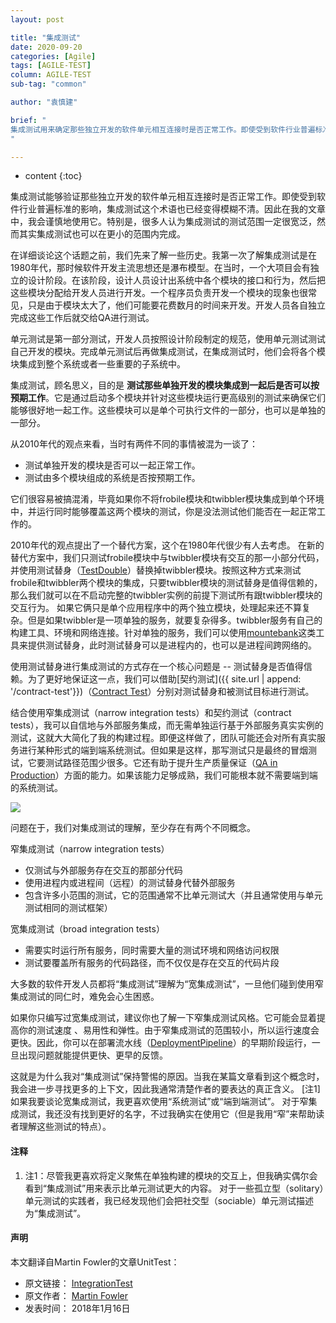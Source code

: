 ```yaml
---
layout: post

title: "集成测试"
date: 2020-09-20
categories: [Agile]
tags: [AGILE-TEST]
column: AGILE-TEST
sub-tag: "common"

author: "袁慎建"

brief: "
集成测试用来确定那些独立开发的软件单元相互连接时是否正常工作。即使受到软件行业普遍标准的影响，集成测试这个术语也已经变得模糊不清。因此在我的文章中，我会谨慎地使用它。特别是，很多人认为集成测试的测试范围一定很宽泛，然而其实集成测试也可以在更小的范围内完成。
"

---
```


* content
{:toc}



集成测试能够验证那些独立开发的软件单元相互连接时是否正常工作。即使受到软件行业普遍标准的影响，集成测试这个术语也已经变得模糊不清。因此在我的文章中，我会谨慎地使用它。特别是，很多人认为集成测试的测试范围一定很宽泛，然而其实集成测试也可以在更小的范围内完成。

在详细谈论这个话题之前，我们先来了解一些历史。我第一次了解集成测试是在1980年代，那时候软件开发主流思想还是瀑布模型。在当时，一个大项目会有独立的设计阶段。在该阶段，设计人员设计出系统中各个模块的接口和行为，然后把这些模块分配给开发人员进行开发。一个程序员负责开发一个模块的现象也很常见，只是由于模块太大了，他们可能要花费数月的时间来开发。开发人员各自独立完成这些工作后就交给QA进行测试。


单元测试是第一部分测试，开发人员按照设计阶段制定的规范，使用单元测试测试自己开发的模块。完成单元测试后再做集成测试，在集成测试时，他们会将各个模块集成到整个系统或者一些重要的子系统中。


集成测试，顾名思义，目的是 **测试那些单独开发的模块集成到一起后是否可以按预期工作**。它是通过启动多个模块并针对这些模块运行更高级别的测试来确保它们能够很好地一起工作。这些模块可以是单个可执行文件的一部分，也可以是单独的一部分。

从2010年代的观点来看，当时有两件不同的事情被混为一谈了：

- 测试单独开发的模块是否可以一起正常工作。
- 测试由多个模块组成的系统是否按预期工作。

它们很容易被搞混淆，毕竟如果你不将frobile模块和twibbler模块集成到单个环境中，并运行同时能够覆盖这两个模块的测试，你是没法测试他们能否在一起正常工作的。


2010年代的观点提出了一个替代方案，这个在1980年代很少有人去考虑。 在新的替代方案中，我们只测试frobile模块中与twibbler模块有交互的那一小部分代码，并使用测试替身（[TestDouble](https://martinfowler.com/bliki/TestDouble.html)）替换掉twibbler模块。按照这种方式来测试frobile和twibbler两个模块的集成，只要twibbler模块的测试替身是值得信赖的，那么我们就可以在不启动完整的twibbler实例的前提下测试所有跟twibbler模块的交互行为。 如果它俩只是单个应用程序中的两个独立模块，处理起来还不算复杂。但是如果twibbler是一项单独的服务，就要复杂得多。twibbler服务有自己的构建工具、环境和网络连接。针对单独的服务，我们可以使用[mountebank](http://www.mbtest.org/)这类工具来提供测试替身，此时测试替身可以是进程内的，也可以是进程间跨网络的。


使用测试替身进行集成测试的方式存在一个核心问题是 -- 测试替身是否值得信赖。为了更好地保证这一点，我们可以借助[契约测试]({{ site.url | append: '/contract-test'}})（[Contract Test](https://martinfowler.com/bliki/ContractTest.html)）分别对测试替身和被测试目标进行测试。


结合使用窄集成测试（narrow integration tests）和契约测试（contract tests），我可以自信地与外部服务集成，而无需单独运行基于外部服务真实实例的测试，这就大大简化了我的构建过程。即便这样做了，团队可能还会对所有真实服务进行某种形式的端到端系统测试。但如果是这样，那写测试只是最终的冒烟测试，它要测试路径范围少很多。它还有助于提升生产质量保证（[QA in Production](https://martinfowler.com/articles/qa-in-production.html)）方面的能力。如果该能力足够成熟，我们可能根本就不需要端到端的系统测试。

![](https://martinfowler.com/bliki/images/integrationTesting/sketch.png)


问题在于，我们对集成测试的理解，至少存在有两个不同概念。

窄集成测试（narrow integration tests）

- 仅测试与外部服务存在交互的那部分代码
- 使用进程内或进程间（远程）的测试替身代替外部服务
- 包含许多小范围的测试，它的范围通常不比单元测试大（并且通常使用与单元测试相同的测试框架）


宽集成测试（broad integration tests）

- 需要实时运行所有服务，同时需要大量的测试环境和网络访问权限
- 测试要覆盖所有服务的代码路径，而不仅仅是存在交互的代码片段

大多数的软件开发人员都将“集成测试”理解为“宽集成测试”，一旦他们碰到使用窄集成测试的同仁时，难免会心生困惑。

如果你只编写过宽集成测试，建议你也了解一下窄集成测试风格。它可能会显着提高你的测试速度
、易用性和弹性。由于窄集成测试的范围较小，所以运行速度会更快。因此，你可以在部署流水线（[DeploymentPipeline](https://martinfowler.com/bliki/DeploymentPipeline.html)）的早期阶段运行，一旦出现问题就能提供更快、更早的反馈。


这就是为什么我对“集成测试”保持警惕的原因。当我在某篇文章看到这个概念时，我会进一步寻找更多的上下文，因此我通常清楚作者的要表达的真正含义。 [注1]如果我要谈论宽集成测试，我更喜欢使用“系统测试”或“端到端测试”。 对于窄集成测试，我还没有找到更好的名字，不过我确实在使用它（但是我用“窄”来帮助读者理解这些测试的特点）。



#### 注释
1. 注1：尽管我更喜欢将定义聚焦在单独构建的模块的交互上，但我确实偶尔会看到“集成测试”用来表示比单元测试更大的内容。 对于一些孤立型（solitary）单元测试的实践者，我已经发现他们会把社交型（sociable）单元测试描述为“集成测试”。


#### 声明
本文翻译自Martin Fowler的文章UnitTest：

- 原文链接： [IntegrationTest](https://martinfowler.com/bliki/IntegrationTest.html)
- 原文作者： [Martin Fowler](https://martinfowler.com/)
- 发表时间： 2018年1月16日
